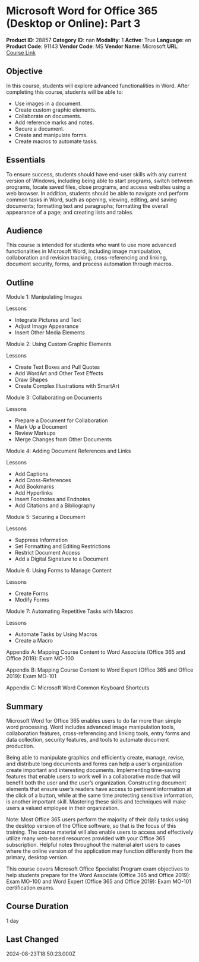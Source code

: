 # Microsoft Word for Office 365 (Desktop or Online): Part 3

**Product ID**: 28857
**Category ID**: nan
**Modality**: 1
**Active**: True
**Language**: en
**Product Code**: 91143
**Vendor Code**: MS
**Vendor Name**: Microsoft
**URL**: [Course Link](https://www.fastlaneus.com/course/microsoft-91143)

## Objective
In this course, students will explore advanced functionalities in Word. After completing this course, students will be able to:

 
- Use images in a document.
- Create custom graphic elements.
- Collaborate on documents.
- Add reference marks and notes.
- Secure a document.
- Create and manipulate forms.
- Create macros to automate tasks.

## Essentials
To ensure success, students should have end-user skills with any current version of Windows, including being able to start programs, switch between programs, locate saved files, close programs, and access websites using a web browser. In addition, students should be able to navigate and perform common tasks in Word, such as opening, viewing, editing, and saving documents; formatting text and paragraphs; formatting the overall appearance of a page; and creating lists and tables.

## Audience
This course is intended for students who want to use more advanced functionalities in Microsoft Word, including image manipulation, collaboration and revision tracking, cross-referencing and linking, document security, forms, and process automation through macros.

## Outline
Module 1: Manipulating Images

 
Lessons

 
- Integrate Pictures and Text
- Adjust Image Appearance
- Insert Other Media Elements

Module 2: Using Custom Graphic Elements

 
Lessons

 
- Create Text Boxes and Pull Quotes
- Add WordArt and Other Text Effects
- Draw Shapes
- Create Complex Illustrations with SmartArt

Module 3: Collaborating on Documents

 
Lessons

 
- Prepare a Document for Collaboration
- Mark Up a Document
- Review Markups
- Merge Changes from Other Documents

Module 4: Adding Document References and Links

 
Lessons

 
- Add Captions
- Add Cross-References
- Add Bookmarks
- Add Hyperlinks
- Insert Footnotes and Endnotes
- Add Citations and a Bibliography

Module 5: Securing a Document

 
Lessons

 
- Suppress Information
- Set Formatting and Editing Restrictions
- Restrict Document Access
- Add a Digital Signature to a Document

Module 6: Using Forms to Manage Content

 
Lessons

 
- Create Forms
- Modify Forms

Module 7: Automating Repetitive Tasks with Macros

 
Lessons

 
- Automate Tasks by Using Macros
- Create a Macro

Appendix A: Mapping Course Content to Word Associate (Office 365 and Office 2019): Exam MO-100


Appendix B: Mapping Course Content to Word Expert (Office 365 and Office 2019): Exam MO-101


Appendix C: Microsoft Word Common Keyboard Shortcuts

## Summary
Microsoft Word for Office 365 enables users to do far more than simple word processing. Word includes advanced image manipulation tools, collaboration features, cross-referencing and linking tools, entry forms and data collection, security features, and tools to automate document production. 

Being able to manipulate graphics and efficiently create, manage, revise, and distribute long documents and forms can help a user’s organization create important and interesting documents. Implementing time-saving features that enable users to work well in a collaborative mode that will benefit both the user and the user’s organization. Constructing document elements that ensure user’s readers have access to pertinent information at the click of a button, while at the same time protecting sensitive information, is another important skill. Mastering these skills and techniques will make users a valued employee in their organization.

Note: Most Office 365 users perform the majority of their daily tasks using the desktop version of the Office software, so that is the focus of this training. The course material will also enable users to access and effectively utilize many web-based resources provided with your Office 365 subscription. Helpful notes throughout the material alert users to cases where the online version of the application may function differently from the primary, desktop version. 

This course covers Microsoft Office Specialist Program exam objectives to help students prepare for the Word Associate (Office 365 and Office 2019): Exam MO-100 and Word Expert (Office 365 and Office 2019): Exam MO-101 certification exams.

## Course Duration
1 day

## Last Changed
2024-08-23T18:50:23.000Z
